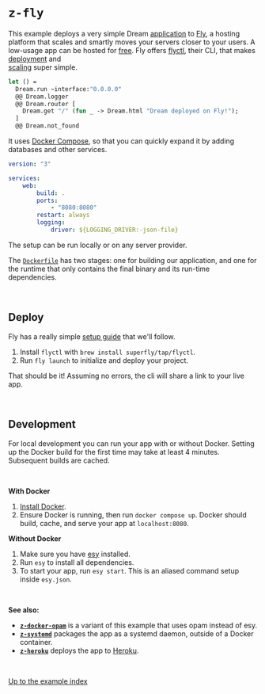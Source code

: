 # `z-fly`

This example deploys a very simple Dream
[application](https://github.com/aantron/dream/blob/master/example/z-fly/app.ml)
to [Fly](https://www.fly.io/), a hosting platform that scales and smartly moves your servers closer to your users. A low-usage app can be hosted for
[free](https://fly.io/docs/about/pricing/#free-tier). Fly offers [flyctl](https://fly.io/docs/getting-started/installing-flyctl/), their CLI, that makes [deployment](https://fly.io/docs/hands-on/start/) and  
[scaling](https://fly.io/docs/reference/scaling/) super simple.

```ocaml
let () =
  Dream.run ~interface:"0.0.0.0"
  @@ Dream.logger
  @@ Dream.router [
    Dream.get "/" (fun _ -> Dream.html "Dream deployed on Fly!");
  ]
  @@ Dream.not_found
```

It uses [Docker Compose](https://docs.docker.com/compose/), so that you can
quickly expand it by adding databases and other services.

```yaml
version: "3"

services:
    web:
        build: .
        ports:
            - "8080:8080"
        restart: always
        logging:
            driver: ${LOGGING_DRIVER:-json-file}
```

The setup can be run locally or on any server provider.

The
[`Dockerfile`](https://github.com/aantron/dream/blob/master/example/z-docker-esy/Dockerfile)
has two stages: one for building our application, and one for the runtime that
only contains the final binary and its run-time dependencies.

<br>

## Deploy

Fly has a really simple [setup guide](https://fly.io/docs/hands-on/start/) that we'll follow.

1. Install `flyctl` with `brew install superfly/tap/flyctl`.
2. Run `fly launch` to initialize and deploy your project.

That should be it! Assuming no errors, the cli will share a link to your live app.

<br>

## Development

For local development you can run your app with or without Docker. Setting up the Docker build for the first time may take at least 4 minutes. Subsequent builds are cached.

<br>

**With Docker**

1. [Install Docker](https://www.docker.com/get-started).
2. Ensure Docker is running, then run `docker compose up`. Docker should build, cache, and serve your app at `localhost:8080`.

**Without Docker**

1. Make sure you have [esy](https://esy.sh) installed.
2. Run `esy` to install all dependencies.
3. To start your app, run `esy start`. This is an aliased command setup inside `esy.json`.

<br>

**See also:**

-   [**`z-docker-opam`**](../z-docker-opam#files) is a variant of this example
    that uses opam instead of esy.
-   [**`z-systemd`**](../z-systemd#files) packages the app as a systemd daemon,
    outside of a Docker container.
-   [**`z-heroku`**](../z-heroku#files) deploys the app to
    [Heroku](https://heroku.com).

<br>

[Up to the example index](../#deploying)
